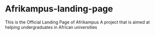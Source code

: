# Afrikampus-landing-page

This is the Official Landing Page of Afrikampus
A project that is aimed at helping undergraduates in African universities
